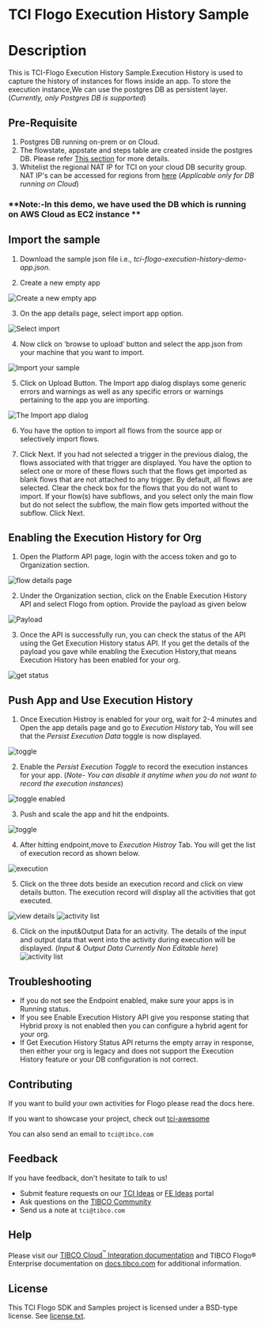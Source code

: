 # TCI Flogo Execution History Sample

# Description

This is TCI-Flogo Execution History Sample.Execution History is used to capture the history of instances for flows inside an app. To store the execution instance,We can use the postgres DB as persistent layer. (*Currently, only Postgres DB is supported*)


## Pre-Requisite
1. Postgres DB running on-prem or on Cloud.
2. The flowstate, appstate and steps table are created inside the postgres DB. Please refer [This section](https://integration.cloud.tibco.com/docs/index.html#tci/using/hybrid-agent/hybrid-monitoring/exe-hist-flogo-configure-postgresql.html?Highlight=appstate) for more details.
3. Whitelist the regional NAT IP for TCI on your cloud DB security group. NAT IP's can be accessed for regions from [here](https://integration.cloud.tibco.com/docs/index.html#tci/getstarted/reference/whitelisting.html?Highlight=NAT%20IP) (*Applicable only for DB running on Cloud*)

### **Note:-In this demo, we have used the DB which is running on AWS Cloud as EC2 instance **


## Import the sample

1. Download the sample json file i.e., *tci-flogo-execution-history-demo-app.json*.

2. Create a new empty app

![Create a new empty app](../../import-screenshots/2.png)

3. On the app details page, select import app option.

![Select import](../../import-screenshots/3.png)

4. Now click on ‘browse to upload’ button and select the app.json from your machine that you want to import.

![Import your sample](../../import-screenshots/4.png)

5. Click on Upload Button. The Import app dialog displays some generic errors and warnings as well as any specific errors or warnings pertaining to the app you are importing.

![The Import app dialog](../../import-screenshots/5.png)

6. You have the option to import all flows from the source app or selectively import flows.

7.  Click Next. If you had not selected a trigger in the previous dialog, the flows associated with that trigger are displayed. You have the option to select one or more of these flows such that the flows get imported as blank flows that are not attached to any trigger. By default, all flows are selected. Clear the check box for the flows that you do not want to import. If your flow(s) have subflows, and you select only the main flow but do not select the subflow, the main flow gets imported without the subflow. Click Next.


## Enabling the Execution History for Org

1. Open the Platform API page, login with the access token and go to Organization section. 

![flow details page](../../import-screenshots/tci-execution-history/1-org.png)

2. Under the Organization section, click on the Enable Execution History API and select Flogo from option. Provide the payload as given below

![Payload](../../import-screenshots/tci-execution-history/2-payload.png)

3. Once the API is successfully run, you can check the status of the API using the Get Execution History status API. If you get the details of the payload you gave while enabling the Execution History,that means Execution History has been enabled for your org.

![get status](../../import-screenshots/tci-execution-history/3-getstatus.png)



## Push App and Use Execution History

1. Once Execution Histroy is enabled for your org, wait for 2-4 minutes and Open the app details page and go to *Execution History* tab, You will see that the *Persist Execution Data* toggle is now displayed.  

![toggle](../../import-screenshots/tci-execution-history/4-ehtab.png)

2. Enable the *Persist Execution Toggle* to record the execution instances for your app. (*Note- You can disable it anytime when you do not want to record the execution instances*)

![toggle enabled](../../import-screenshots/tci-execution-history/5-toggle-enable.png)

3. Push and scale the app and hit the endpoints.

![toggle](../../import-screenshots/tci-execution-history/6-run.png)

4. After hitting endpoint,move to *Execution Histroy* Tab. You will get the list of execution record as shown below.

![execution](../../import-screenshots/tci-execution-history/7-execution.png)

5. Click on the three dots beside an execution record and click on view details button. The execution record will display all the activities that got executed. 

![view details](../../import-screenshots/tci-execution-history/8-viewdetails.png)
![activity list](../../import-screenshots/tci-execution-history/9-activitylist.png)

6. Click on the input&Output Data for an activity. The details of the input and output data that went into the activity during execution will be displayed. (*Input & Output Data Currently Non Editable here*)
![activity list](../../import-screenshots/tci-execution-history/10-input-output.png)


## Troubleshooting

* If you do not see the Endpoint enabled, make sure your apps is in Running status.
* If you see Enable Execution History API give you response stating that Hybrid proxy is not enabled then you can configure a hybrid agent for your org.
* If Get Execution History Status API returns the empty array in response, then either your org is legacy and does not support the Execution History feature or your DB configuration is not correct.


## Contributing

If you want to build your own activities for Flogo please read the docs here.

If you want to showcase your project, check out [tci-awesome](https://github.com/TIBCOSoftware/tci-awesome)

You can also send an email to `tci@tibco.com`

## Feedback
If you have feedback, don't hesitate to talk to us!

* Submit feature requests on our [TCI Ideas](https://ideas.tibco.com/?project=TCI) or [FE Ideas](https://ideas.tibco.com/?project=FE) portal
* Ask questions on the [TIBCO Community](https://community.tibco.com/answers/product/344006)
* Send us a note at `tci@tibco.com`

## Help
Please visit our [TIBCO Cloud<sup>&trade;</sup> Integration documentation](https://integration.cloud.tibco.com/docs/) and TIBCO Flogo® Enterprise documentation on [docs.tibco.com](https://docs.tibco.com/) for additional information.

## License
This TCI Flogo SDK and Samples project is licensed under a BSD-type license. See [license.txt](license.txt).










